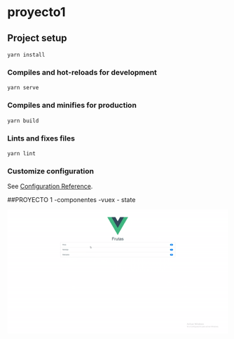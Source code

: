 # proyecto1

## Project setup
```
yarn install
```

### Compiles and hot-reloads for development
```
yarn serve
```

### Compiles and minifies for production
```
yarn build
```

### Lints and fixes files
```
yarn lint
```

### Customize configuration
See [Configuration Reference](https://cli.vuejs.org/config/).


##PROYECTO 1
-componentes 
-vuex
    - state

    
![](ezgif.com-video-to-gif.gif)    
    